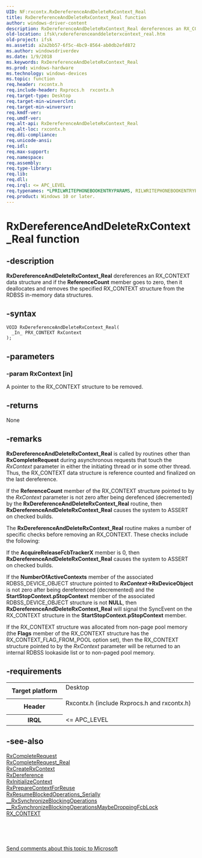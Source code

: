 ```yaml
---
UID: NF:rxcontx.RxDereferenceAndDeleteRxContext_Real
title: RxDereferenceAndDeleteRxContext_Real function
author: windows-driver-content
description: RxDereferenceAndDeleteRxContext_Real dereferences an RX_CONTEXT data structure and if the ReferenceCount member goes to zero, then it deallocates and removes the specified RX_CONTEXT structure from the RDBSS in-memory data structures.
old-location: ifsk\rxdereferenceanddeleterxcontext_real.htm
old-project: ifsk
ms.assetid: a2a2bb57-6f5c-4bc9-8564-ab0db2efd872
ms.author: windowsdriverdev
ms.date: 1/9/2018
ms.keywords: RxDereferenceAndDeleteRxContext_Real
ms.prod: windows-hardware
ms.technology: windows-devices
ms.topic: function
req.header: rxcontx.h
req.include-header: Rxprocs.h  rxcontx.h
req.target-type: Desktop
req.target-min-winverclnt: 
req.target-min-winversvr: 
req.kmdf-ver: 
req.umdf-ver: 
req.alt-api: RxDereferenceAndDeleteRxContext_Real
req.alt-loc: rxcontx.h
req.ddi-compliance: 
req.unicode-ansi: 
req.idl: 
req.max-support: 
req.namespace: 
req.assembly: 
req.type-library: 
req.lib: 
req.dll: 
req.irql: <= APC_LEVEL
req.typenames: *LPRILWRITEPHONEBOOKENTRYPARAMS, RILWRITEPHONEBOOKENTRYPARAMS
req.product: Windows 10 or later.
---
```


# RxDereferenceAndDeleteRxContext_Real function



## -description
<b>RxDereferenceAndDeleteRxContext_Real</b> dereferences an RX_CONTEXT data structure and if the <b>ReferenceCount</b> member goes to zero, then it deallocates and removes the specified RX_CONTEXT structure from the RDBSS in-memory data structures. 



## -syntax

````
VOID RxDereferenceAndDeleteRxContext_Real(
  _In_ PRX_CONTEXT RxContext
);
````


## -parameters

### -param RxContext [in]

A pointer to the RX_CONTEXT structure to be removed.


## -returns
None 


## -remarks
<b>RxDereferenceAndDeleteRxContext_Real</b> is called by routines other than <b>RxCompleteRequest</b> during asynchronous requests that touch the <i>RxContext</i> parameter in either the initiating thread or in some other thread. Thus, the RX_CONTEXT data structure is reference counted and finalized on the last dereference.

If the <b>ReferenceCount</b> member of the RX_CONTEXT structure pointed to by the <i>RxContext</i> parameter is not zero after being derefenced (decremented) by the <b>RxDereferenceAndDeleteRxContext_Real</b> routine, then <b>RxDereferenceAndDeleteRxContext_Real</b> causes the system to ASSERT on checked builds. 

The <b>RxDereferenceAndDeleteRxContext_Real</b> routine makes a number of specific checks before removing an RX_CONTEXT. These checks include the following:

If the <b>AcquireReleaseFcbTrackerX</b> member is 0, then <b>RxDereferenceAndDeleteRxContext_Real</b> causes the system to ASSERT on checked builds.

If the <b>NumberOfActiveContexts</b> member of the associated RDBSS_DEVICE_OBJECT structure pointed to <b><i>RxContext</i></b><b>-&gt;RxDeviceObject</b> is not zero after being dereferenced (decremented) and the <b>StartStopContext.pStopContext</b> member of the associated RDBSS_DEVICE_OBJECT structure is not <b>NULL</b>, then <b>RxDereferenceAndDeleteRxContext_Real</b> will signal the SyncEvent on the RX_CONTEXT structure in the <b>StartStopContext.pStopContext</b> member.

If the RX_CONTEXT structure was allocated from non-page pool memory (the <b>Flags</b> member of the RX_CONTEXT structure has the RX_CONTEXT_FLAG_FROM_POOL option set), then the RX_CONTEXT structure pointed to by the <i>RxContext</i> parameter will be returned to an internal RDBSS lookaside list or to non-paged pool memory. 


## -requirements
<table>
<tr>
<th width="30%">
Target platform

</th>
<td width="70%">
<dl>
<dt>Desktop</dt>
</dl>
</td>
</tr>
<tr>
<th width="30%">
Header

</th>
<td width="70%">
<dl>
<dt>Rxcontx.h (include Rxprocs.h and rxcontx.h)</dt>
</dl>
</td>
</tr>
<tr>
<th width="30%">
IRQL

</th>
<td width="70%">
&lt;= APC_LEVEL

</td>
</tr>
</table>

## -see-also
<dl>
<dt>
<a href="..\rxprocs\nf-rxprocs-rxcompleterequest.md">RxCompleteRequest</a>
</dt>
<dt>
<a href="..\rxprocs\nf-rxprocs-rxcompleterequest_real.md">RxCompleteRequest_Real</a>
</dt>
<dt>
<a href="..\rxcontx\nf-rxcontx-rxcreaterxcontext.md">RxCreateRxContext</a>
</dt>
<dt>
<a href="..\rxprocs\nf-rxprocs-rxdereference.md">RxDereference</a>
</dt>
<dt>
<a href="..\rxcontx\nf-rxcontx-rxinitializecontext.md">RxInitializeContext</a>
</dt>
<dt>
<a href="..\rxcontx\nf-rxcontx-rxpreparecontextforreuse.md">RxPrepareContextForReuse</a>
</dt>
<dt>
<a href="..\rxcontx\nf-rxcontx-rxresumeblockedoperations_serially.md">RxResumeBlockedOperations_Serially</a>
</dt>
<dt>
<a href="..\rxcontx\nf-rxcontx-__rxsynchronizeblockingoperations.md">__RxSynchronizeBlockingOperations</a>
</dt>
<dt>
<a href="https://msdn.microsoft.com/library/windows/hardware/ff557382">__RxSynchronizeBlockingOperationsMaybeDroppingFcbLock</a>
</dt>
<dt>
<a href="..\rxcontx\ns-rxcontx-_rx_context.md">RX_CONTEXT</a>
</dt>
</dl>
 

 

<a href="mailto:wsddocfb@microsoft.com?subject=Documentation%20feedback [ifsk\ifsk]:%20RxDereferenceAndDeleteRxContext_Real function%20 RELEASE:%20(1/9/2018)&amp;body=%0A%0APRIVACY STATEMENT%0A%0AWe use your feedback to improve the documentation. We don't use your email address for any other purpose, and we'll remove your email address from our system after the issue that you're reporting is fixed. While we're working to fix this issue, we might send you an email message to ask for more info. Later, we might also send you an email message to let you know that we've addressed your feedback.%0A%0AFor more info about Microsoft's privacy policy, see http://privacy.microsoft.com/en-us/default.aspx." title="Send comments about this topic to Microsoft">Send comments about this topic to Microsoft</a>

